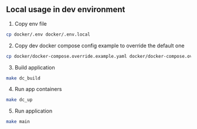 ## Local usage in dev environment

1. Copy env file

```bash
cp docker/.env docker/.env.local
```

2. Copy dev docker compose config example to override the default one

```bash
cp docker/docker-compose.override.example.yaml docker/docker-compose.override.yaml
```

3. Build application

```bash
make dc_build
```

4. Run app containers

```bash
make dc_up
```

5. Run application

```bash
make main
```